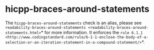 hicpp-braces-around-statements
==============================

The `hicpp-braces-around-statements` check is an alias, please see
`readability-braces-around-statements <readability-braces-around-statements.html>`*
for more information. It enforces the
`rule 6.1.1 <http://www.codingstandard.com/rule/6-1-1-enclose-the-body-of-a-selection-or-an-iteration-statement-in-a-compound-statement/>`*.

